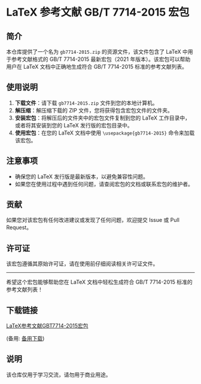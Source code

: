 # LaTeX 参考文献 GB/T 7714-2015 宏包

## 简介

本仓库提供了一个名为 `gb7714-2015.zip` 的资源文件，该文件包含了 LaTeX 中用于参考文献格式的 GB/T 7714-2015 最新宏包（2021 年版本）。该宏包可以帮助用户在 LaTeX 文档中正确地生成符合 GB/T 7714-2015 标准的参考文献列表。

## 使用说明

1. **下载文件**：请下载 `gb7714-2015.zip` 文件到您的本地计算机。
2. **解压缩**：解压缩下载的 ZIP 文件，您将获得包含宏包文件的文件夹。
3. **安装宏包**：将解压后的文件夹中的宏包文件复制到您的 LaTeX 工作目录中，或者将其安装到您的 LaTeX 发行版的宏包目录中。
4. **使用宏包**：在您的 LaTeX 文档中使用 `\usepackage{gb7714-2015}` 命令来加载该宏包。

## 注意事项

- 确保您的 LaTeX 发行版是最新版本，以避免兼容性问题。
- 如果您在使用过程中遇到任何问题，请查阅宏包的文档或联系宏包的维护者。

## 贡献

如果您对该宏包有任何改进建议或发现了任何问题，欢迎提交 Issue 或 Pull Request。

## 许可证

该宏包遵循其原始许可证，请在使用前仔细阅读相关许可证文件。

---

希望这个宏包能够帮助您在 LaTeX 文档中轻松生成符合 GB/T 7714-2015 标准的参考文献列表！

## 下载链接
[LaTeX参考文献GBT7714-2015宏包](https://pan.quark.cn/s/cf455f0abeca) 

(备用: [备用下载](https://pan.baidu.com/s/133gTG3J170zYHaQRmFUEnw?pwd=1234))

## 说明

该仓库仅用于学习交流，请勿用于商业用途。
